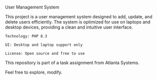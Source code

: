 User Management System

This project is a user management system designed to add, update, and delete users efficiently. The system is optimized for use on laptops and desktop devices, providing a clean and intuitive user interface.

    Technology: PHP 8.3

    UI: Desktop and laptop support only

    License: Open source and free to use

This repository is part of a task assignment from Atlanta Systems.

Feel free to explore, modify.

